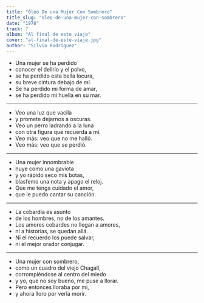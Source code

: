 ```yaml
---
title: "Óleo De una Mujer Con Sombrero"
title_slug: "oleo-de-una-mujer-con-sombrero"
date: "1978"
track: 7
album: "Al final de este viaje"
cover: "al-final-de-este-viaje.jpg"
author: "Silvio Rodríguez"
---
```


- Una mujer se ha perdido
- conocer el delirio y el polvo,
- se ha perdido esta bella locura,
- su breve cintura debajo de mí.
- Se ha perdido mi forma de amar,
- se ha perdido mi huella en su mar.

---

- Veo una luz que vacila
- y promete dejarnos a oscuras.
- Veo un perro ladrando a la luna
- con otra figura que recuerda a mí.
- Veo más: veo que no me halló.
- Veo más: veo que se perdió.

---

- Una mujer innombrable
- huye como una gaviota
- y yo rápido seco mis botas,
- blasfemo una nota y apago el reloj.
- Que me tenga cuidado el amor,
- que le puedo cantar su canción.

---

- La cobardía es asunto
- de los hombres, no de los amantes.
- Los amores cobardes no llegan a amores,
- ni a historias, se quedan allá.
- Ni el recuerdo los puede salvar,
- ni el mejor orador conjugar.

---

- Una mujer con sombrero,
- como un cuadro del viejo Chagall,
- corrompiéndose al centro del miedo
- y yo, que no soy bueno, me puse a llorar.
- Pero entonces lloraba por mí,
- y ahora lloro por verla morir.
